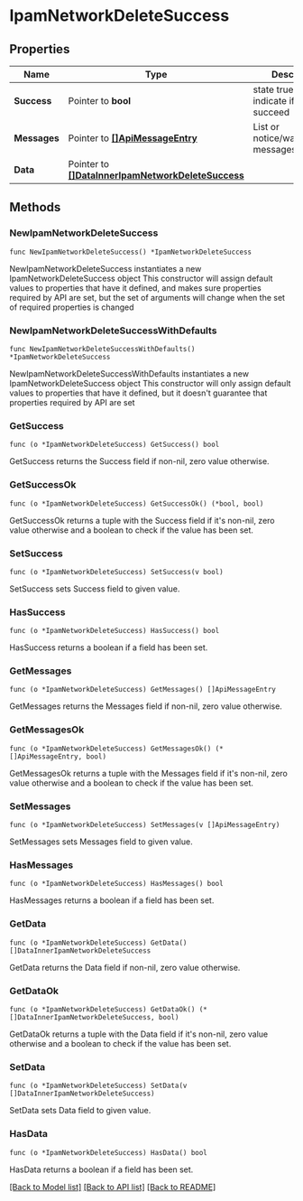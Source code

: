 # IpamNetworkDeleteSuccess

## Properties

Name | Type | Description | Notes
------------ | ------------- | ------------- | -------------
**Success** | Pointer to **bool** | state true/false indicate if action succeed | [optional] 
**Messages** | Pointer to [**[]ApiMessageEntry**](ApiMessageEntry.md) | List or notice/warning/error messages | [optional] 
**Data** | Pointer to [**[]DataInnerIpamNetworkDeleteSuccess**](DataInnerIpamNetworkDeleteSuccess.md) |  | [optional] 

## Methods

### NewIpamNetworkDeleteSuccess

`func NewIpamNetworkDeleteSuccess() *IpamNetworkDeleteSuccess`

NewIpamNetworkDeleteSuccess instantiates a new IpamNetworkDeleteSuccess object
This constructor will assign default values to properties that have it defined,
and makes sure properties required by API are set, but the set of arguments
will change when the set of required properties is changed

### NewIpamNetworkDeleteSuccessWithDefaults

`func NewIpamNetworkDeleteSuccessWithDefaults() *IpamNetworkDeleteSuccess`

NewIpamNetworkDeleteSuccessWithDefaults instantiates a new IpamNetworkDeleteSuccess object
This constructor will only assign default values to properties that have it defined,
but it doesn't guarantee that properties required by API are set

### GetSuccess

`func (o *IpamNetworkDeleteSuccess) GetSuccess() bool`

GetSuccess returns the Success field if non-nil, zero value otherwise.

### GetSuccessOk

`func (o *IpamNetworkDeleteSuccess) GetSuccessOk() (*bool, bool)`

GetSuccessOk returns a tuple with the Success field if it's non-nil, zero value otherwise
and a boolean to check if the value has been set.

### SetSuccess

`func (o *IpamNetworkDeleteSuccess) SetSuccess(v bool)`

SetSuccess sets Success field to given value.

### HasSuccess

`func (o *IpamNetworkDeleteSuccess) HasSuccess() bool`

HasSuccess returns a boolean if a field has been set.

### GetMessages

`func (o *IpamNetworkDeleteSuccess) GetMessages() []ApiMessageEntry`

GetMessages returns the Messages field if non-nil, zero value otherwise.

### GetMessagesOk

`func (o *IpamNetworkDeleteSuccess) GetMessagesOk() (*[]ApiMessageEntry, bool)`

GetMessagesOk returns a tuple with the Messages field if it's non-nil, zero value otherwise
and a boolean to check if the value has been set.

### SetMessages

`func (o *IpamNetworkDeleteSuccess) SetMessages(v []ApiMessageEntry)`

SetMessages sets Messages field to given value.

### HasMessages

`func (o *IpamNetworkDeleteSuccess) HasMessages() bool`

HasMessages returns a boolean if a field has been set.

### GetData

`func (o *IpamNetworkDeleteSuccess) GetData() []DataInnerIpamNetworkDeleteSuccess`

GetData returns the Data field if non-nil, zero value otherwise.

### GetDataOk

`func (o *IpamNetworkDeleteSuccess) GetDataOk() (*[]DataInnerIpamNetworkDeleteSuccess, bool)`

GetDataOk returns a tuple with the Data field if it's non-nil, zero value otherwise
and a boolean to check if the value has been set.

### SetData

`func (o *IpamNetworkDeleteSuccess) SetData(v []DataInnerIpamNetworkDeleteSuccess)`

SetData sets Data field to given value.

### HasData

`func (o *IpamNetworkDeleteSuccess) HasData() bool`

HasData returns a boolean if a field has been set.


[[Back to Model list]](../README.md#documentation-for-models) [[Back to API list]](../README.md#documentation-for-api-endpoints) [[Back to README]](../README.md)


